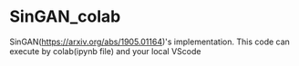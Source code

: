 # SinGAN_colab
SinGAN(https://arxiv.org/abs/1905.01164)'s implementation. This code can execute by colab(ipynb file) and your local VScode
